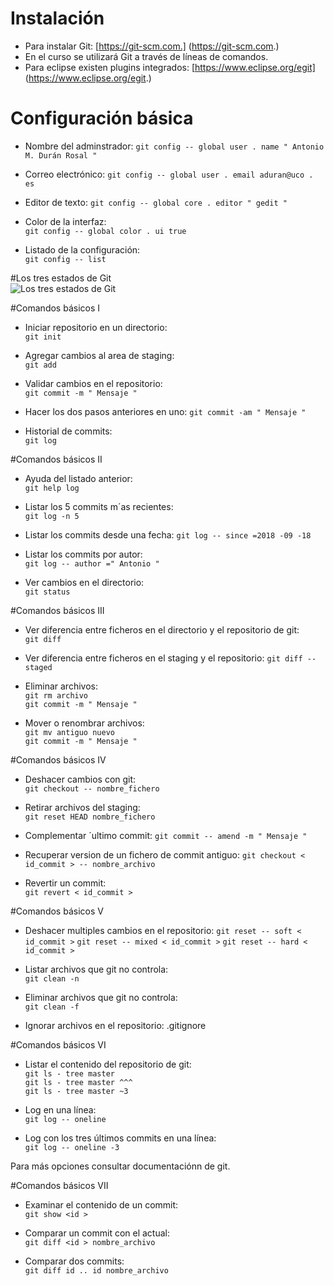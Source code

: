 # Instalación

* Para instalar Git: [https://git-scm.com.] (https://git-scm.com.)
* En el curso se utilizará Git a través de líneas de comandos.
* Para eclipse existen plugins integrados: [https://www.eclipse.org/egit] (https://www.eclipse.org/egit.)

# Configuración básica
* Nombre del adminstrador:
`git config -- global user . name " Antonio M. Durán Rosal "`

* Correo electrónico:
`git config -- global user . email aduran@uco . es`
* Editor de texto:
`git config -- global core . editor " gedit "`

* Color de la interfaz:  
`git config -- global color . ui true`
* Listado de la configuración:  
`git config -- list`

#Los tres estados de Git  
![Los tres estados de Git](https://git-scm.com/figures/18333fig0106-tn.png/estados.png)

#Comandos básicos I  
* Iniciar repositorio en un directorio:  
`git init` 

* Agregar cambios al area de staging:  
`git add`

* Validar cambios en el repositorio:  
`git commit -m " Mensaje "`

* Hacer los dos pasos anteriores en uno:
`git commit -am " Mensaje "`

* Historial de commits:  
`git log`

#Comandos básicos II

* Ayuda del listado anterior:  
`git help log`

* Listar los 5 commits m´as recientes:  
`git log -n 5`

* Listar los commits desde una fecha:
`git log -- since =2018 -09 -18`

* Listar los commits por autor:  
`git log -- author =" Antonio "`

* Ver cambios en el directorio:  
`git status`

#Comandos básicos III

* Ver diferencia entre ficheros en el directorio y el repositorio de git:  
`git diff` 

* Ver diferencia entre ficheros en el staging y el repositorio:
`git diff -- staged`

* Eliminar archivos:   
`git rm archivo`  
`git commit -m " Mensaje "`

* Mover o renombrar archivos:  
`git mv antiguo nuevo`   
`git commit -m " Mensaje "`

#Comandos básicos IV

* Deshacer cambios con git:  
`git checkout -- nombre_fichero`

* Retirar archivos del staging:  
`git reset HEAD nombre_fichero` 

* Complementar ´ultimo commit:
`git commit -- amend -m " Mensaje "`

* Recuperar version de un fichero de commit antiguo:
`git checkout < id_commit > -- nombre_archivo`

* Revertir un commit:  
`git revert < id_commit >`

#Comandos básicos V

* Deshacer multiples cambios en el repositorio:
`git reset -- soft < id_commit >`
 `git reset -- mixed < id_commit >`
`git reset -- hard < id_commit >`

* Listar archivos que git no controla:  
`git clean -n`

* Eliminar archivos que git no controla:  
`git clean -f`

* Ignorar archivos en el repositorio: 
.gitignore

#Comandos básicos VI

* Listar el contenido del repositorio de git:  
`git ls - tree master`  
`git ls - tree master ^^^`  
`git ls - tree master ~3`  

* Log en una línea:  
`git log -- oneline`

* Log con los tres últimos commits en una línea:  
`git log -- oneline -3`  

 Para más opciones consultar documentaciónn de git.

#Comandos básicos VII

* Examinar el contenido de un commit:  
`git show <id >`

* Comparar un commit con el actual:  
`git diff <id > nombre_archivo`

* Comparar dos commits:  
`git diff id .. id nombre_archivo`
